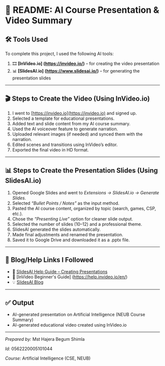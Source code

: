 # 📘 README: AI Course Presentation & Video Summary

## 🛠 Tools Used
To complete this project, I used the following AI tools:

1. 🎞 **[InVideo.io] (https://invideo.io/)** – for creating the video presentation  
2. 📊 **[SlidesAI.io] (https://www.slidesai.io/)** – for generating the presentation slides

---

## 🎬 Steps to Create the Video (Using InVideo.io)

1. I went to [https://invideo.io](https://invideo.io) and signed up.
2. Selected a template for educational presentations.
3. Added text and slide content from my AI course summary.
4. Used the AI voiceover feature to generate narration.
5. Uploaded relevant images (if needed) and synced them with the narration.
6. Edited scenes and transitions using InVideo’s editor.
7. Exported the final video in HD format.

---

## 📊 Steps to Create the Presentation Slides (Using SlidesAI.io)

1. Opened Google Slides and went to *Extensions → SlidesAI.io → Generate Slides*.
2. Selected *“Bullet Points / Notes”* as the input method.
3. Pasted the AI course content, organized by topic (search, games, CSP, etc.).
4. Chose the *“Presenting Live”* option for cleaner slide output.
5. Selected the number of slides (10–12) and a professional theme.
6. SlidesAI generated the slides automatically.
7. Made final adjustments and renamed the presentation.
8. Saved it to Google Drive and downloaded it as a .pptx file.

---

## 📝 Blog/Help Links I Followed
- 📘 [SlidesAI Help Guide – Creating Presentations](https://help.slidesai.io/articles/0023417-creating-a-presentation-with-slidesai-in-google-slides)
- 🎥 [InVideo Beginner's Guide] (https://help.invideo.io/en/)
- 💡 [SlidesAI Blog](https://www.slidesai.io/blog)

---

## ✅ Output
- AI-generated presentation on Artificial Intelligence (NEUB Course Summary)  
- AI-generated educational video created using InVideo.io

---

*Prepared by:* Mst Hajera Begum Shimla

*Id:* 0562220005101044 

*Course:* Artificial Intelligence (CSE, NEUB)